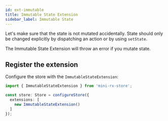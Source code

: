 ```yaml
---
id: ext-immutable
title: Immutable State Extension
sidebar_label: Immutable State
---
```


Let's make sure that the state is not mutated accidentally. State should only be changed explicitly by dispatching an
action or by using `setState`.

The Immutable State Extension will throw an error if you mutate state.

## Register the extension

Configure the store with the `ImmutableStateExtension`:

```ts 
import { ImmutableStateExtension } from 'mini-rx-store';

const store: Store = configureStore({
  extensions: [
    new ImmutableStateExtension()
  ]
});
```
